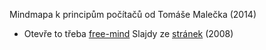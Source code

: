 Mindmapa k principům počítačů od Tomáše Malečka (2014)
- Otevře to třeba [free-mind](http://freemind.sourceforge.net/wiki/index.php/Main_Page)
Slajdy ze [stránek](https://d3s.mff.cuni.cz/legacy/teaching/computer_architecture/docs/2018/) (2008)